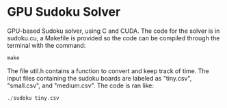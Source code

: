 # GPU Sudoku Solver
GPU-based Sudoku solver, using C and CUDA.
The code for the solver is in sudoku.cu, a Makefile is provided so the code can be compiled through the terminal with the command:
~~~C
make
~~~
The file util.h contains a function to convert and keep track of time. The input files containing the sudoku boards are labeled as "tiny.csv", "small.csv", and "medium.csv".
The code is ran like:
~~~C
./sudoku tiny.csv
~~~
